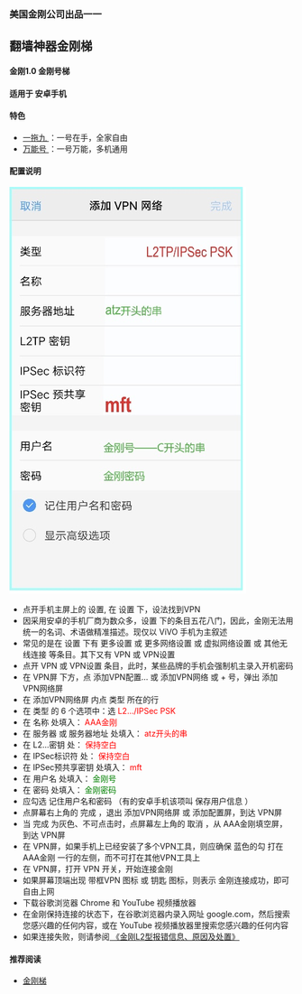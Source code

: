 ### 美国金刚公司出品一一
## 翻墙神器金刚梯
#### 金刚1.0 金刚号梯
#### 适用于 安卓手机

#### 特色
  - [ 一拖九 ](https://github.com/a2zitpro/web/blob/master/onefornine.md)：一号在手，全家自由
  - [ 万能号 ](https://github.com/a2zitpro/web/blob/master/multipurposekkid.md)：一号万能，多机通用
 
#### 配置说明
![image](B073B1E6-B647-48FA-8931-35923C5EA54F.jpeg)<br>
- 点开手机主屏上的 设置, 在 设置 下，设法找到VPN
- 因采用安卓的手机厂商为数众多，设置 下的条目五花八门，因此，金刚无法用统一的名词、术语做精准描述。现仅以 ViVO 手机为主叙述
- 常见的是在 设置 下有 更多设置 或 更多网络设置 或 虚拟网络设置 或 其他无线连接 等条目。其下又有 VPN 或 VPN设置
- 点开 VPN 或 VPN设置 条目，此时，某些品牌的手机会强制机主录入开机密码
- 在 VPN屏 下方，点 添加VPN配置… 或 添加VPN网络 或 + 号，弹出 添加VPN网络屏
- 在 添加VPN网络屏 内点 类型 所在的行
- 在 类型 的 6 个选项中：选<font color="Red"> L2…/IPSec PSK </font>
- 在 名称 处填入：<font color="Red"> AAA金刚 </font>
- 在 服务器 或 服务器地址  处填入：<font color="Red"> atz开头的串 </font>
- 在 L2…密钥 处：<font color="Red"> 保持空白 </font>
- 在 IPSec标识符 处：<font color="Red"> 保持空白 </font>
- 在 IPSec预共享密钥 处填入：<font color="Red"> mft </font>
- 在 用户名 处填入：<font color="Green"> 金刚号 </font>
- 在 密码 处填入：<font color="Green"> 金刚密码 </font>
- 应勾选 记住用户名和密码 （有的安卓手机该项叫 保存用户信息 ）
- 点屏幕右上角的 完成 ，退出 添加VPN网络屏 或 添加配置屏，到达 VPN屏
- 当 完成 为灰色、不可点击时，点屏幕左上角的 取消 ，从 AAA金刚填空屏，到达 VPN屏
- 在 VPN屏，如果手机上已经安装了多个VPN工具，则应确保 蓝色的勾 打在AAA金刚 一行的左侧，而不可打在其他VPN工具上
- 在 VPN屏，打开 VPN 开关，开始连接金刚
- 如果屏幕顶端出现  带框VPN 图标 或 钥匙 图标，则表示 金刚连接成功，即可自由上网
- 下载谷歌浏览器 Chrome 和 YouTube 视频播放器
- 在金刚保持连接的状态下，在谷歌浏览器内录入网址 google.com，然后搜索您感兴趣的任何内容，或在 YouTube 视频播放器里搜索您感兴趣的任何内容
- 如果连接失败，则请参阅[ 《金刚L2型报错信息、原因及处置》](https://github.com/a2zitpro/web/blob/master/errormessageofL2.md)

#### 推荐阅读
- [金刚梯](https://github.com/a2zitpro/web/blob/master/dlb.md)
